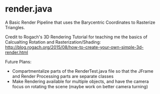 # render.java
A Basic Render Pipeline that uses the Barycentric Coordinates to Rasterize Triangles.

Credit to Rogach's 3D Rendering Tutorial for teaching me the basics of Calcualting Rotation and Rasterization/Shading: http://blog.rogach.org/2015/08/how-to-create-your-own-simple-3d-render.html

Future Plans: 
* Compartmentalize parts of the RenderTest.java file so that the JFrame and Render Processing parts are separate classes
* Make Rendering available for multiple objects, and have the camera focus on rotating the scene (maybe work on better camera turning)

